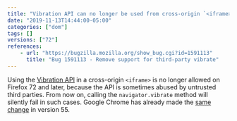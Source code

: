 ```yaml
---
title: "Vibration API can no longer be used from cross-origin `<iframe>`"
date: "2019-11-13T14:44:00-05:00"
categories: ["dom"]
tags: []
versions: ["72"]
references:
    - url: "https://bugzilla.mozilla.org/show_bug.cgi?id=1591113"
      title: "Bug 1591113 - Remove support for third-party vibrate"
---
```

Using the [Vibration API](https://developer.mozilla.org/docs/Web/API/Vibration_API) in a cross-origin `<iframe>` is no longer allowed on Firefox 72 and later, because the API is sometimes abused by untrusted third parties. From now on, calling the `navigator.vibrate` method will silently fail in such cases. Google Chrome has already made the [same change](https://www.chromestatus.com/feature/5682658461876224) in version 55.
